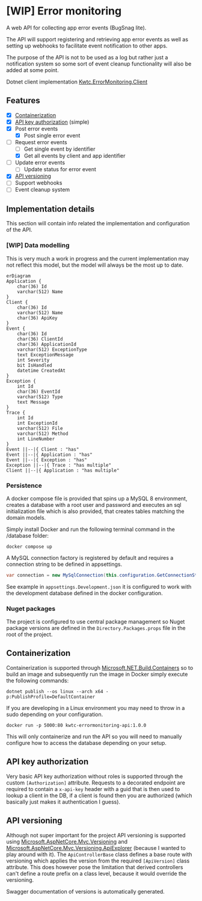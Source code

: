 # [WIP] Error monitoring

A web API for collecting app error events (BugSnag lite). 

The API will support registering and retrieving app error events as well as setting up webhooks to facilitate event notification to other apps. 

The purpose of the API is not to be used as a log but rather just a notification system so some sort of event cleanup functionality will also be added at some point.

Dotnet client implementation [Kwtc.ErrorMonitoring.Client](https://github.com/kwtc/error-monitoring-client-dotnet)

## Features
- [X] [Containerization](#containerization)
- [X] [API key authorization](#api-authorization) (simple)
- [X] Post error events
    - [X] Post single error event
- [ ] Request error events
    - [ ] Get single event by identifier
    - [X] Get all events by client and app identifier
- [ ] Update error events
    - [ ] Update status for error event
- [X] [API versioning](#api-versioning)
- [ ] Support webhooks
- [ ] Event cleanup system

## Implementation details
This section will contain info related the implementation and configuration of the API.

### [WIP] Data modelling
This is very much a work in progress and the current implementation may not reflect this model, but the model will always be the most up to date.

```mermaid
erDiagram
Application {
    char(36) Id
    varchar(512) Name
}
Client {
    char(36) Id
    varchar(512) Name
    char(36) ApiKey
}
Event {
    char(36) Id
    char(36) ClientId
    char(36) ApplicationId
    varchar(512) ExceptionType
    text ExceptionMessage
    int Severity
    bit IsHandled
    datetime CreatedAt
}
Exception {
    int Id
    char(36) EventId
    varchar(512) Type
    text Message
}
Trace {
    int Id
    int ExceptionId
    varchar(512) File
    varchar(512) Method
    int LineNumber
}
Event ||--|{ Client : "has"
Event ||--|{ Application : "has"
Event ||--|{ Exception : "has"
Exception ||--|{ Trace : "has multiple"
Client ||--|{ Application : "has multiple"
```

### Persistence
A docker compose file is provided that spins up a MySQL 8 environment, creates a database with a root user and password and executes an sql initialization file which is also provided, that creates tables matching the domain models.

Simply install Docker and run the following terminal command in the /database folder:

```console
docker compose up
```

A MySQL connection factory is registered by default and requires a connection string to be defined in appsettings.

```c#
var connection = new MySqlConnection(this.configuration.GetConnectionString("DefaultConnection"));
```

See example in `appsettings.Development.json` it is configured to work with the development database defined in the docker configuration.

### Nuget packages
The project is configured to use central package management so Nuget package versions are defined in the `Directory.Packages.props` file in the root of the project.

## <a name="containerization"></a>Containerization
Containerization is supported through [Microsoft.NET.Build.Containers](https://www.nuget.org/packages/Microsoft.NET.Build.Containers) so to build an image and subsequently run the image in Docker simply execute the following commands:

```console
dotnet publish --os linux --arch x64 -p:PublishProfile=DefaultContainer
```
If you are developing in a Linux environment you may need to throw in a sudo depending on your configuration.

```console
docker run -p 5000:80 kwtc-errormonitoring-api:1.0.0
```
This will only containerize and run the API so you will need to manually configure how to access the database depending on your setup.

## <a name="api-authorization"></a>API key authorization
Very basic API key authorization without roles is supported through the custom `[Authorization]` attribute. Requests to a decorated endpoint are required to contain a `x-api-key` header with a guid that is then used to lookup a client in the DB, if a client is found then you are authorized (which basically just makes it authentication I guess). 

## <a name="api-versioning"></a>API versioning
Although not super important for the project API versioning is supported using [Microsoft.AspNetCore.Mvc.Versioning](https://www.nuget.org/packages/Microsoft.AspNetCore.Mvc.Versioning/) and [Microsoft.AspNetCore.Mvc.Versioning.ApiExplorer](https://www.nuget.org/packages/Microsoft.AspNetCore.Mvc.Versioning.ApiExplorer) (because I wanted to play around with it). The `ApiControllerBase` class defines a base route with versioning which applies the version from the required `[ApiVersion]` class attribute. This does however pose the limitation that derived controllers can't define a route prefix on a class level, because it would override the versioning.

Swagger documentation of versions is automatically generated.